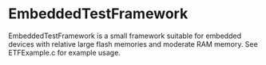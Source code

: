 # EmbeddedTestFramework

EmbeddedTestFramework is a small framework suitable for embedded devices with relative large flash memories and moderate RAM memory. See ETFExample.c for example usage.
